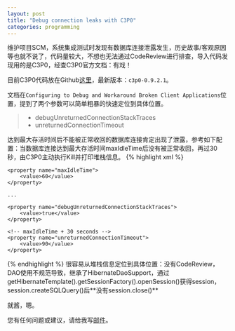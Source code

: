 ```yaml
---
layout: post
title: "Debug connection leaks with C3P0"
categories: programming
---
```


维护项目SCM，系统集成测试时发现有数据库连接泄露发生，历史故事/客观原因等也就不说了，代码量较大，不想也无法通过CodeReview进行排查，导入代码发现用的是C3P0，经查C3P0官方文档：有戏！

目前C3P0代码放在Github[这里](https://github.com/swaldman/c3p0)，最新版本：`c3p0-0.9.2.1`。

文档在`Configuring to Debug and Workaround Broken Client Applications`位置，提到了两个参数可以简单粗暴的快速定位到具体位置。
>* debugUnreturnedConnectionStackTraces
>* unreturnedConnectionTimeout
	
达到最大存活时间后不能被正常收回的数据库连接肯定出现了泄露，参考如下配置：当数据库连接达到最大存活时间maxIdleTime后没有被正常收回，再过30秒，由C3P0主动执行Kill并打印堆栈信息。
{% highlight xml %}
<bean id="dataSource" class="com.mchange.v2.c3p0.ComboPooledDataSource" destroy-method="close">
	
	<property name="maxIdleTime">
		<value>60</value>
	</property>

	...

	<property name="debugUnreturnedConnectionStackTraces">
		<value>true</value>
	</property>

	<!-- maxIdleTime + 30 seconds -->
	<property name="unreturnedConnectionTimeout">
		<value>90</value>
	</property>

</bean>
{% endhighlight %}
很容易从堆栈信息定位到具体位置：没有CodeReview，DAO使用不规范导致，继承了HibernateDaoSupport，通过getHibernateTemplate().getSessionFactory().openSession()获得session，session.createSQLQuery()后**没有session.close()**

就酱，嗯。

您有任何问题或建议，请给我写[邮件](mailto:yinwer81@gmail.com)。
